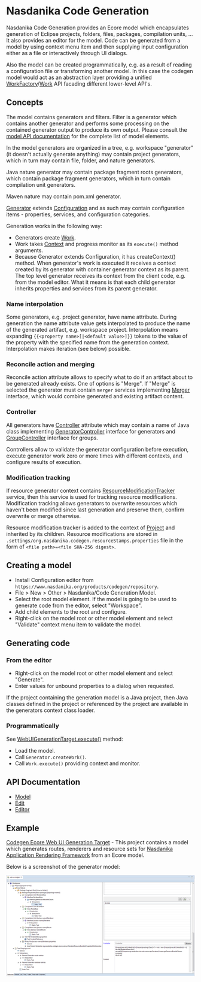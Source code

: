 # Nasdanika Code Generation

Nasdanika Code Generation provides an Ecore model which encapsulates generation of Eclipse projects, folders, files, packages, compilation units, ...
It also provides an editor for the model. Code can be generated from a model by using context menu item and then supplying input configuration either as a file or interactively
through UI dialogs. 

Also the model can be created programmatically, e.g. as a result of reading a configuration file or transforming another model. In this case the codegen model would act as an abstraction
layer providing a unified [WorkFactory](https://www.nasdanika.org/products/codegen/apidocs/model/index.html?org/nasdanika/codegen/WorkFactory.html)/[Work](https://www.nasdanika.org/products/codegen/apidocs/model/index.html?org/nasdanika/codegen/Work.html) API facading different lower-level API's.

## Concepts 

The model contains generators and filters. Filter is a generator which contains another generator and performs some processing on the contained generator output to produce its own output. 
Please consult the [model API documentation](https://www.nasdanika.org/products/codegen/apidocs/model/index.html?) for the complete list of model elements.

In the model generators are organized in a tree, e.g. workspace "generator" (it doesn't actually generate anything) may contain project generators, which in turn may contain file, folder, and nature generators.

Java nature generator may contain package fragment roots generators, which contain package fragment generators, which in turn contain compilation unit generators.

Maven nature may contain pom.xml generator.

[Generator](https://www.nasdanika.org/products/codegen/apidocs/model/index.html?org/nasdanika/codegen/Generator.html) extends [Configuration](https://www.nasdanika.org/products/config/apidocs/model/index.html?org/nasdanika/config/Configuration.html) and as such may contain configuration items - properties, services, and configuration categories.

Generation works in the following way:

* Generators create [Work](https://www.nasdanika.org/products/codegen/apidocs/model/index.html?org/nasdanika/codegen/Work.html).
* Work takes [Context](https://www.nasdanika.org/products/config/apidocs/model/index.html?org/nasdanika/config/Context.html) and progress monitor as its ``execute()`` method arguments. 
* Because Generator extends Configuration, it has createContext() method. When generator's work is executed it receives a context created by its generator with container generator context as its parent. The top level generator receives its context from the client code, e.g. from the model editor. What it means is that each child generator inherits properties and services from its parent generator. 

### Name interpolation

Some generators, e.g. project generator, have name attribute. During generation the name attribute value gets interpolated to produce the name of the generated artifact, e.g. workspace project.
Interpolation means expanding ``{{<property name>[|<default value>]}}`` tokens to the value of the property with the specified name from the generation context. Interpolation makes iteration (see below) possible.    

### Reconcile action and merging

Reconcile action attribute allows to specify what to do if an artifact about to be generated already exists. One of options is "Merge". 
If "Merge" is selected the generator must contain ``merger`` services implementing [Merger](https://www.nasdanika.org/products/codegen/apidocs/model/index.html?org/nasdanika/codegen/Merger) interface, which would combine generated and existing artifact content.

### Controller

All generators have [Controller](https://www.nasdanika.org/products/codegen/apidocs/model/index.html?org/nasdanika/codegen/Generator.html#getController--) attribute which may contain a name of Java class implementing [GeneratorController](https://www.nasdanika.org/products/codegen/apidocs/model/index.html?org/nasdanika/codegen/GeneratorController) interface for generators and [GroupController](https://www.nasdanika.org/products/codegen/apidocs/model/index.html?org/nasdanika/codegen/GroupController) interface for groups.

Controllers allow to validate the generator configuration before execution, execute generator work zero or more times with different contexts, and configure results of execution.

### Modification tracking

If resource generator context contains [ResourceModificationTracker](https://www.nasdanika.org/products/codegen/apidocs/model/index.html?org/nasdanika/codegen/ResourceModificationTracker.html) service, then this service is used for tracking resource modifications. Modification tracking allows generators to overwrite resources which haven't been modified since last generation and preserve them, confirm overwrite or merge otherwise.

Resource modification tracker is added to the context of [Project](https://www.nasdanika.org/products/codegen/apidocs/model/index.html?org/nasdanika/codegen/Project.html) and inherited by its children. Resource modifications are stored in ``.settings/org.nasdanika.codegen.resourceStamps.properties`` file in the form of ``<file path>=<file SHA-256 digest>``.  


## Creating a model

* Install Configuration editor from ``https://www.nasdanika.org/products/codegen/repository``.
* File > New > Other > Nasdanika/Code Generation Model.
* Select the root model element. If the model is going to be used to generate code from the editor, select "Workspace". 
* Add child elements to the root and configure.
* Right-click on the model root or other model element and select "Validate" context menu item to validate the model.

## Generating code

### From the editor
    
* Right-click on the model root or other model element and select "Generate". 
* Enter values for unbound properties to a dialog when requested.

If the project containing the generation model is a Java project, then Java classes defined in the project or referenced by the project are available in the generators context class loader.

### Programmatically

See [WebUIGenerationTarget.execute()](https://github.com/Nasdanika/codegen-ecore-web-ui/blob/master/org.nasdanika.codegen.ecore.web.ui/src/org/nasdanika/codegen/ecore/web/ui/WebUIGenerationTarget.java#L90) method:

* Load the model.
* Call ``Generator.createWork()``.
* Call ``Work.execute()`` providing context and monitor.    

## API Documentation

* [Model](https://www.nasdanika.org/products/codegen/apidocs/model/index.html)
* [Edit](https://www.nasdanika.org/products/codegen/apidocs/edit/index.html)
* [Editor](https://www.nasdanika.org/products/codegen/apidocs/editor/index.html)

## Example

[Codegen Ecore Web UI Generation Target](https://github.com/Nasdanika/codegen-ecore-web-ui) - This project contains a model which generates routes, renderers and resource sets for [Nasdanika Application Rendering Framework](https://github.com/Nasdanika/server/blob/master/org.nasdanika.cdo.web/doc/application-rendering.md) from an Ecore model.

Below is a screenshot of the generator model:

![web-ui-generation-target-codegen-model.png](web-ui-generation-target-codegen-model.png)
